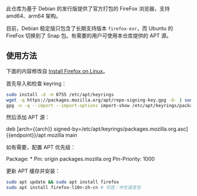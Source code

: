 此仓库为基于 Debian 的发行版提供了官方打包的 FireFox 浏览器，支持 amd64、arm64 架构。

目前，Debian 稳定版只包含了长期支持版本 `firefox-esr`，而 Ubuntu 的 FireFox 切换到了 Snap 包。有需要的用户可使用本仓库提供的 APT 源。

## 使用方法

下面的内容修改自 [Install Firefox on Linux](https://support.mozilla.org/en-US/kb/install-firefox-linux#w_install-firefox-deb-package-for-debian-based-distributions)。

首先导入和检查 keyring：

```bash
sudo install -d -m 0755 /etc/apt/keyrings
wget -q https://packages.mozilla.org/apt/repo-signing-key.gpg -O- | sudo tee /etc/apt/keyrings/packages.mozilla.org.asc > /dev/null
gpg -n -q --import --import-options import-show /etc/apt/keyrings/packages.mozilla.org.asc | awk '/pub/{getline; gsub(/^ +| +$/,""); if($0 == "35BAA0B33E9EB396F59CA838C0BA5CE6DC6315A3") print "\nThe key fingerprint matches ("$0").\n"; else print "\nVerification failed: the fingerprint ("$0") does not match the expected one.\n"}'
```

然后添加 APT 源：

<tmpl z-input="arch" z-path="/etc/apt/sources.list.d/mozilla.list">
deb [arch={{arch}} signed-by=/etc/apt/keyrings/packages.mozilla.org.asc] {{endpoint}}/apt mozilla main
</tmpl>

如有需要，配置 APT 优先级：

<tmpl z-path="/etc/apt/preferences.d/mozilla">
Package: *
Pin: origin packages.mozilla.org
Pin-Priority: 1000
</tmpl>

更新 APT 缓存并安装：

```bash
sudo apt update && sudo apt install firefox
sudo apt install firefox-l10n-zh-cn # 可选：中文语言包
```

